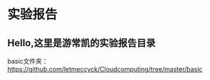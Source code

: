 # 实验报告

## Hello,这里是游常凯的实验报告目录 



basic文件夹：https://github.com/letmeccyck/Cloudcomputing/tree/master/basic


